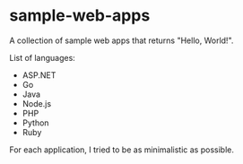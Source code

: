 # sample-web-apps
A collection of sample web apps that returns "Hello, World!".

List of languages:
* ASP.NET
* Go
* Java
* Node.js
* PHP
* Python
* Ruby

For each application, I tried to be as minimalistic as possible.